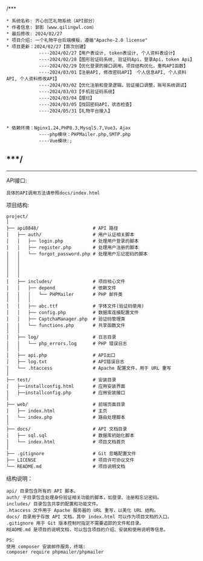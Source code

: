 

/*** 

    * 系统名称: 齐心创艺礼物系统（API部分）
    * 作者信息: 郭影（www.qilingwl.com）
    * 最后修改: 2024/02/27
    * 项目介绍: 一个礼物平台后端模板，遵循"Apache-2.0 license"
    * 项目更新：2024/02/27【首次创建】
                ----2024/02/27【用户表设计, token表设计, 个人资料表设计】
                ----2024/02/28【图形验证码系统, 验证码Api，登录Api，token Api】
                ----2024/02/29【优化登录的接口调用，项目结构优化，重构API函数】
                ----2024/03/01【注册API, 修改密码API】 个人信息API, 个人资料API, 个人资料修改API】
                ----2024/03/02【优化注册和登录逻辑，验证接口调整，账号系统调试】
                ----2024/03/03【手机验证码系统】
                ----2024/03/04【摆烂】
                ----2024/03/05【找回密码API，状态检查】
                ----2024/05/31【礼物平台接入】

    
    * 依赖环境：Nginx1.24,PHP8.3,Mysql5.7,Vue3，Ajax
                ----php模块：PHPMailer.php,SMTP.php
                ----Vue模块:;

***/
---
---

API接口:
```
具体的API调用方法请参照docs/index.html
```
项目结构:


```
project/
│
├── api8848/                    # API 路径
│   ├── auth/                   # 用户认证相关脚本
│   │   ├── login.php           # 处理用户登录的脚本
│   │   ├── register.php        # 处理用户注册的脚本
│   │   └── forgot_password.php # 处理用户忘记密码的脚本
│   │
│   │
│   │
│   │
│   ├── includes/               # 项目核心文件
│   │   ├── depend              # 依赖文件 
│   │   │   └── PHPMailer       # PHP 邮件类
│   │   │ 
│   │   ├── abc.ttf             # 字体文件(验证码使用)
│   │   ├── config.php          # 数据库连接配置文件
│   │   ├── CaptchaManager.php  # 验证码管理类
│   │   └── functions.php       # 共享函数文件
│   │
│   ├── log/                    # 日志目录
│   │   └── php_errors.log      # PHP 错误日志
│   │
│   ├── api.php                 # API出口
│   ├── log.txt                 # API错误日志    
│   └── .htaccess               # Apache 配置文件，用于 URL 重写
│
├── test/                       # 安装目录
│   ├──installconfig.html       # 应用安装界面
│   ├──installconfig.php        # 应用安装接口  
│
├── web/                        # 前端页面目录
│   ├── index.html              # 主页   
│   └── index.php               # 路由处理脚本
│
├── docs/                       # API 文档目录
│   ├── sql.sql                 # 数据库初始化脚本
│   └── index.html              # 项目文档首页
│
├── .gitignore                  # Git 忽略配置文件
├── LICENSE                     # 项目许可协议文件
└── README.md                   # 项目说明文档
```

结构说明：
```
api/ 目录包含所有的 API 脚本。
auth/ 子目录包含处理身份验证相关功能的脚本，如登录、注册和忘记密码。
includes/ 目录包含共享的配置和功能文件。
.htaccess 文件用于 Apache 服务器的 URL 重写，以美化 URL 结构。
docs/ 目录用于存放 API 文档，其中 index.html 可以作为项目文档的入口。
.gitignore 用于 Git 版本控制时指定不需要追踪的文件和目录。
README.md 是项目的说明文档，可以包含项目的介绍、安装和使用说明等信息。

PS:
使用 composer 安装邮件服务，终端:
composer require phpmailer/phpmailer